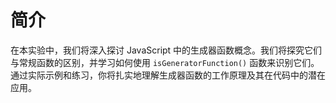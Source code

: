 # 简介

在本实验中，我们将深入探讨 JavaScript 中的生成器函数概念。我们将探究它们与常规函数的区别，并学习如何使用 `isGeneratorFunction()` 函数来识别它们。通过实际示例和练习，你将扎实地理解生成器函数的工作原理及其在代码中的潜在应用。
